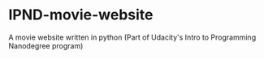 # IPND-movie-website
A movie website written in python (Part of Udacity's Intro to Programming Nanodegree program)
